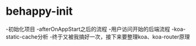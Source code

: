 # behappy-init
-初始化项目
-afterOnAppStart之后的流程
-用户访问开始的后端流程
-koa-static-cache分析
-终于又被我搞好一次，接下来要整理koa、koa-router原理
